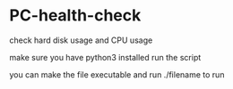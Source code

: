 # PC-health-check
check hard disk usage and CPU usage

make sure you have python3 installed
run the script

you can make the file executable and run ./filename to run 
